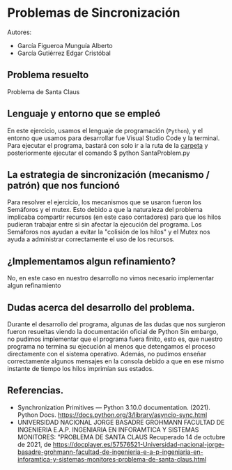 # Problemas de Sincronización

Autores:
  - García Figueroa Munguía Alberto
  - García Gutiérrez Edgar Cristóbal
## Problema resuelto
Problema de Santa Claus
## Lenguaje y entorno que se empleó
En este ejercicio, usamos el lenguaje de programación (`Python`), y el entorno 
que usamos para desarrollar fue Visual Studio Code y la terminal.
Para ejecutar el programa, bastará con solo ir a la ruta de la [carpeta](./SantaProblem.py)
y posteriormente ejecutar el comando 
   $ python SantaProblem.py
## La estrategia de sincronización (mecanismo / patrón) que nos funcionó
Para resolver el ejercicio, los mecanismos que se usaron fueron los Semáforos y el mutex. Esto debido
a que la naturaleza del problema implicaba compartir recursos (en este caso contadores) para que
los hilos pudieran trabajar entre si sin afectar la ejecución del programa.
Los Semáforos nos ayudan a evitar la "colisión de los hilos" y el Mutex nos ayuda a administrar 
correctamente el uso de los recursos.
## ¿Implementamos algun refinamiento?
No, en este caso en nuestro desarrollo no vimos necesario implementar algun refinamiento
## Dudas acerca del desarrollo del problema.
Durante el desarrollo del programa, algunas de las dudas que nos surgieron fueron resueltas viendo la
documentación oficial de Python
Sin embargo, no pudimos implementar que el programa fuera finito, esto es, que nuestro programa
no termina su ejecución al menos que detengamos el proceso directamente con el sistema operativo.
Además, no pudimos enseñar correctamente algunos mensajes en la consola debido a que en ese mismo instante
de tiempo los hilos imprimían sus estados.
## Referencias.
  - Synchronization Primitives — Python 3.10.0 documentation. (2021). 
    Python Docs. https://docs.python.org/3/library/asyncio-sync.html
  - UNIVERSIDAD NACIONAL JORGE BASADRE GROHMANN FACULTAD DE INGENIERIA E.A.P. INGENIARIA EN INFORAMTICA Y SISTEMAS MONITORES: "PROBLEMA DE SANTA CLAUS 
   Recuperado 14 de octubre de 2021, de 
  https://docplayer.es/57576521-Universidad-nacional-jorge-basadre-grohmann-facultad-de-ingenieria-e-a-p-ingeniaria-en-inforamtica-y-sistemas-monitores-problema-de-santa-claus.html